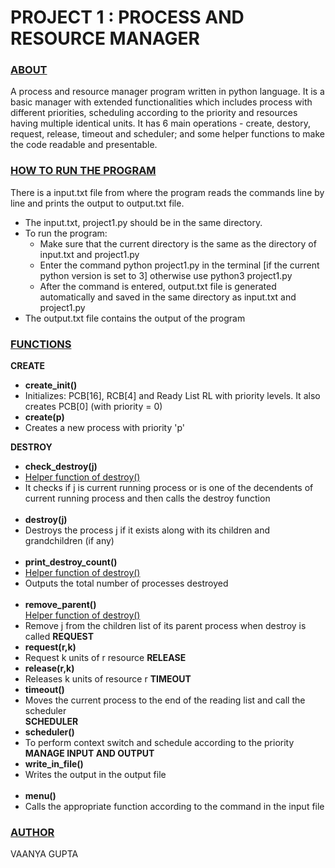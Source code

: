 # PROJECT 1 : PROCESS AND RESOURCE MANAGER

### **<ins>ABOUT</ins>**
A process and resource manager program written in python language. It is a basic manager with extended functionalities which includes process with different priorities, scheduling according to the priority and resources having multiple identical units. It has 6 main operations - create, destory, request, release, timeout and scheduler; and some helper functions to make the code readable and presentable. 

### **<ins>HOW TO RUN THE PROGRAM</ins>**
There is a input.txt file from where the program reads the commands line by line and prints the output to output.txt file. 
- The input.txt, project1.py should be in the same directory. 
- To run the program: 
    - Make sure that the current directory is the same as the directory of input.txt and project1.py
    - Enter the command python project1.py in the terminal [if the current python version is set to 3] otherwise use python3 project1.py
    - After the command is entered, output.txt file is generated automatically and saved in the same directory as input.txt and project1.py
- The output.txt file contains the output of the program

### **<ins>FUNCTIONS</ins>**
**CREATE**
- **create_init()** <br />
- Initializes: PCB[16], RCB[4] and Ready List RL with priority levels. It also creates PCB[0] (with priority = 0) <br /> 
- **create(p)** <br />
- Creates a new process with priority 'p' 

**DESTROY**
- **check_destroy(j)** <br />
- <ins>Helper function of destroy()</ins> <br />
- It checks if j is current running process or is one of the decendents of current running process and then calls the destroy function <br /><br />
- **destroy(j)** <br />
- Destroys the process j if it exists along with its children and grandchildren (if any) <br /><br />
- **print_destroy_count()** <br />
- <ins>Helper function of destroy()</ins> <br />
- Outputs the total number of processes destroyed <br /><br />
- **remove_parent()** <br />
<ins>Helper function of destroy()</ins> <br />
- Remove j from the children list of its parent process when destroy is called 
**REQUEST**
- **request(r,k)** <br /> 
- Request k units of r resource 
**RELEASE**
- **release(r,k)** <br />
- Releases k units of resource r 
**TIMEOUT**
- **timeout()** <br />
- Moves the current process to the end of the reading list and call the scheduler  
**SCHEDULER**
- **scheduler()** <br />
- To perform context switch and schedule according to the priority 
**MANAGE INPUT AND OUTPUT**
- **write_in_file()** <br />
- Writes the output in the output file <br /><br />
- **menu()** <br />
- Calls the appropriate function according to the command in the input file  

### **<ins>AUTHOR</ins>**
VAANYA GUPTA
